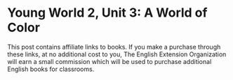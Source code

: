 # Young World 2, Unit 3: A World of Color
This post contains affiliate links to books. If you make a purchase through these links, at no additional cost to you, The English Extension Organization will earn a small commission which will be used to purchase additional English books for classrooms.



<!--stackedit_data:
eyJoaXN0b3J5IjpbMTA0NjM4OTkwMV19
-->